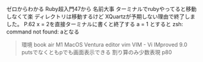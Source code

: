 ゼロからわかる Ruby超入門47から
名前大事
ターミナルでrubyやってると移動しなくて楽
ディレクトリは移動するけど
XQuartzが予期しない理由で終了しました。
P.62
x = 2を直接ターミナルに書くと終了する
a = 1 とすると
zsh: command not found: aとなる
>環境
>book air M1
>MacOS Ventura
>editor vim VIM - Vi IMproved 9.0
putsでなくともpでも画面表示できる
割り算のみ少数表現
p80


